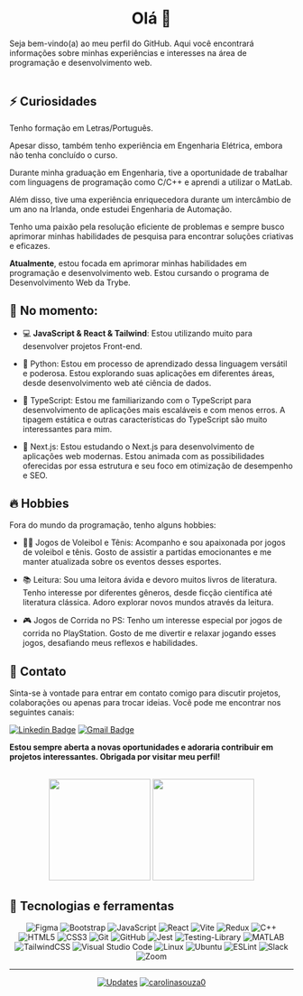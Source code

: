 <h1 align="center">Olá 👋 </h1>
Seja bem-vindo(a) ao meu perfil do GitHub. Aqui você encontrará informações sobre minhas experiências e interesses na área de programação e desenvolvimento web.
<br><br>
<h2 align='left'>⚡️ Curiosidades</h1>
<p>Tenho formação em Letras/Português.</p>
<p>Apesar disso, também tenho experiência em Engenharia Elétrica, embora não tenha concluído o curso.</p> 
<p>Durante minha graduação em Engenharia, tive a oportunidade de trabalhar com linguagens de programação como C/C++ e aprendi a utilizar o MatLab.</p> 
<p>Além disso, tive uma experiência enriquecedora durante um intercâmbio de um ano na Irlanda, onde estudei Engenharia de Automação.</p>
<p>Tenho uma paixão pela resolução eficiente de problemas e sempre busco aprimorar minhas habilidades de pesquisa para encontrar soluções criativas e eficazes.</p>

**Atualmente**, estou focada em aprimorar minhas habilidades em programação e desenvolvimento web. Estou cursando o programa de Desenvolvimento Web da Trybe.

<h2 align="left">🚀 No momento:</h3>

- 💻 **JavaScript & React & Tailwind**: Estou utilizando muito para desenvolver projetos Front-end.

- 🚧 Python: Estou em processo de aprendizado dessa linguagem versátil e poderosa. Estou explorando suas aplicações em diferentes áreas, desde desenvolvimento web até ciência de dados.

- 🚧 TypeScript: Estou me familiarizando com o TypeScript para desenvolvimento de aplicações mais escaláveis e com menos erros. A tipagem estática e outras características do TypeScript são muito interessantes para mim.
  
- 🚧 Next.js: Estou estudando o Next.js para desenvolvimento de aplicações web modernas. Estou animada com as possibilidades oferecidas por essa estrutura e seu foco em otimização de desempenho e SEO.
  

<h2 align="left">🔥 Hobbies</h3>
<p>Fora do mundo da programação, tenho alguns hobbies:</p>

- 🏐🎾 Jogos de Voleibol e Tênis: Acompanho e sou apaixonada por jogos de voleibol e tênis. Gosto de assistir a partidas emocionantes e me manter atualizada sobre os eventos desses esportes.
  
- 📚 Leitura: Sou uma leitora ávida e devoro muitos livros de literatura. Tenho interesse por diferentes gêneros, desde ficção científica até literatura clássica. Adoro explorar novos mundos através da leitura.
  
- 🎮 Jogos de Corrida no PS: Tenho um interesse especial por jogos de corrida no PlayStation. Gosto de me divertir e relaxar jogando esses jogos, desafiando meus reflexos e habilidades.
  

<h2 align="left">📓 Contato</h3>
<p>Sinta-se à vontade para entrar em contato comigo para discutir projetos, colaborações ou apenas para trocar ideias. Você pode me encontrar nos seguintes canais:</p>

[![Linkedin Badge](https://img.shields.io/badge/-carolinapedrosadev-blue?style=flat-square&logo=Linkedin&logoColor=white&link=https://www.linkedin.com/in/carolina-pedrosa-dev/)](https://www.linkedin.com/in/carolina-pedrosa-dev/)
[![Gmail Badge](https://img.shields.io/badge/-carolinasouza0@gmail.com-c14438?style=flat-square&logo=Gmail&logoColor=white&link=mailto:carolinasouza0@gmail.com)](mailto:carolinasouza0@gmail.com)

**Estou sempre aberta a novas oportunidades e adoraria contribuir em projetos interessantes. Obrigada por visitar meu perfil!**

<br>

<!-- GITHUB STATUS -->
<div align="center">
  <img height="180em" src="https://github-readme-stats.vercel.app/api?username=carolinasouza0&show_icons=true&theme=dark&include_all_commits=true&count_private=true"/>
  <img height="180em" src="https://github-readme-stats.vercel.app/api/top-langs/?username=carolinasouza0&layout=compact&langs_count=10&theme=dark"/>

  <!-- TEMAS: dark, radical, merko, gruvbox, tokyonight, onedark, cobalt, synthwave, highcontrast, dracula -->
</div>

## 🔭 Tecnologias e ferramentas
<div align='center' width={24}>
  
  <p> 
    
  ![Figma](https://img.shields.io/badge/figma-%23F24E1E.svg?style=for-the-badge&logo=figma&logoColor=white)
  ![Bootstrap](https://img.shields.io/badge/bootstrap-%238511FA.svg?style=for-the-badge&logo=bootstrap&logoColor=white)
  ![JavaScript](https://img.shields.io/badge/javascript-%23323330.svg?style=for-the-badge&logo=javascript&logoColor=%23F7DF1E)
  ![React](https://img.shields.io/badge/react-%2320232a.svg?style=for-the-badge&logo=react&logoColor=%2361DAFB)
  ![Vite](https://img.shields.io/badge/vite-%23646CFF.svg?style=for-the-badge&logo=vite&logoColor=white)
  ![Redux](https://img.shields.io/badge/redux-%23593d88.svg?style=for-the-badge&logo=redux&logoColor=white)
  ![C++](https://img.shields.io/badge/c++-%2300599C.svg?style=for-the-badge&logo=c%2B%2B&logoColor=white)
  ![HTML5](https://img.shields.io/badge/html5-%23E34F26.svg?style=for-the-badge&logo=html5&logoColor=white)
  ![CSS3](https://img.shields.io/badge/css3-%231572B6.svg?style=for-the-badge&logo=css3&logoColor=white)
  ![Git](https://img.shields.io/badge/git-%23F05033.svg?style=for-the-badge&logo=git&logoColor=white)
  ![GitHub](https://img.shields.io/badge/github-%23121011.svg?style=for-the-badge&logo=github&logoColor=white)
  ![Jest](https://img.shields.io/badge/-jest-%23C21325?style=for-the-badge&logo=jest&logoColor=white)
  ![Testing-Library](https://img.shields.io/badge/-TestingLibrary-%23E33332?style=for-the-badge&logo=testing-library&logoColor=white)
  <img alt="MATLAB" src="https://img.shields.io/badge/-MATLAB-0076A8?style=flat-square&logo=Mathworks&logoColor=white">
  ![TailwindCSS](https://img.shields.io/badge/tailwindcss-%2338B2AC.svg?style=for-the-badge&logo=tailwind-css&logoColor=white)
  ![Visual Studio Code](https://img.shields.io/badge/Visual%20Studio%20Code-0078d7.svg?style=for-the-badge&logo=visual-studio-code&logoColor=white)
  ![Linux](https://img.shields.io/badge/Linux-FCC624?style=for-the-badge&logo=linux&logoColor=black)
  ![Ubuntu](https://img.shields.io/badge/Ubuntu-E95420?style=for-the-badge&logo=ubuntu&logoColor=white)
  ![ESLint](https://img.shields.io/badge/ESLint-4B3263?style=for-the-badge&logo=eslint&logoColor=white)
  ![Slack](https://img.shields.io/badge/Slack-4A154B?style=for-the-badge&logo=slack&logoColor=white)
  ![Zoom](https://img.shields.io/badge/Zoom-2D8CFF?style=for-the-badge&logo=zoom&logoColor=white)

  </p>
</div>
<hr>
<p align="center">
    <a href="https://github.com/carolinasouza0?tab=followers" target="_blank"><img alt="Updates" src="https://img.shields.io/badge/--000000?style=flat-square&logo=RSS&logoColor=white"></a>
    <a href="https://github.com/carolinasouza0" target="_blank"><img alt="carolinasouza0" src="https://badges.pufler.dev/visits/alwinw/alwinw?logo=GitHub&label=visits&color=success&logoColor=white&style=flat-square"/></a>
</p>

